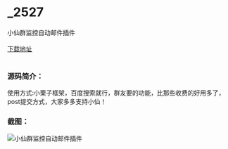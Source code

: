 # _2527
小仙群监控自动邮件插件
<br/></br>
[下载地址](https://www.uuid2.com/2527.html "下载地址")
<br/></br>
<h3>源码简介：</h3>
<p>使用方式:小栗子框架，百度搜索就行，群友要的功能，比那些收费的好用多了，post提交方式，大家多多支持小仙！<p>
<h3>截图：</h3>
<img src="https://www.uuid2.com/wp-content/uploads/img/202111/99f6524119.png" alt="小仙群监控自动邮件插件">
